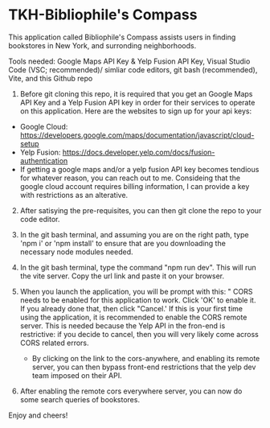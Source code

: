 # TKH-Bibliophile's Compass


This application called Bibliophile's Compass assists users in finding bookstores in New York, and surronding neighborhoods.

Tools needed: Google Maps API Key & Yelp Fusion API Key, Visual Studio Code (VSC; recommended)/ simliar code editors, git bash (recommended), Vite, and this Github repo


1) Before git cloning this repo, it is required that you get an Google Maps API Key and a Yelp Fusion API key
in order for their services to operate on this application. Here are the websites to sign up for your api keys: 
- Google Cloud: https://developers.google.com/maps/documentation/javascript/cloud-setup 
- Yelp Fusion: https://docs.developer.yelp.com/docs/fusion-authentication
- If getting a google maps and/or a yelp fusion API key becomes tendious for whatever reason, you can
reach out to me. Consideing that the google cloud account requires billing information, I can provide a key with restrictions as an alterative.

2) After satisying the pre-requisites, you can then git clone the repo to your code editor. 

3) In the git bash terminal, and assuming you are on the right path, type 'npm i' or 'npm install' to ensure that are you downloading the necessary node modules needed.

4) In the git bash terminal, type the command "npm run dev". This will run the vite server. Copy the url link and paste it on your browser.

5) When you launch the application, you will be prompt with this: " CORS needs to be enabled for this application to work. Click 'OK' to enable it. If you already done that, then click "Cancel.' If this is your first time using the application, it is recommended to enable the CORS remote server. This is needed because the Yelp API in the fron-end is restrictive: if you decide to cancel, then you will very likely come across CORS related errors. 
   - By clicking on the link to the cors-anywhere, and enabling its remote server, you can then bypass front-end restrictions that the yelp dev team imposed on their API. 

6) After enabling the remote cors everywhere server, you can now do some search queries of bookstores. 

Enjoy and cheers!
